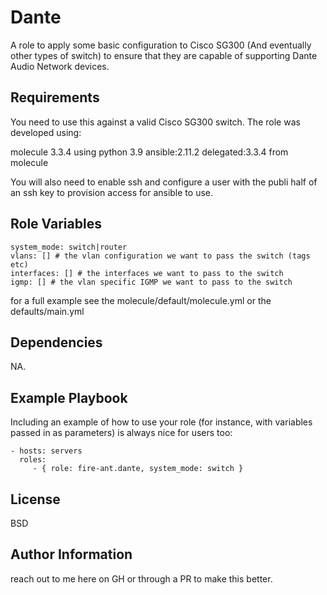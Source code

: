 Dante
=========

A role to apply some basic configuration to Cisco SG300 (And eventually other types of switch) to ensure that they are capable of supporting Dante Audio Network devices.

Requirements
------------

You need to use this against a valid Cisco SG300 switch. The role was developed using: 

molecule 3.3.4 using python 3.9 
    ansible:2.11.2
    delegated:3.3.4 from molecule

You will also need to enable ssh and configure a user with the publi half of an ssh key to provision access for ansible to use.

Role Variables
--------------

```
system_mode: switch|router
vlans: [] # the vlan configuration we want to pass the switch (tags etc) 
interfaces: [] # the interfaces we want to pass to the switch 
igmp: [] # the vlan specific IGMP we want to pass to the switch
```

for a full example see the molecule/default/molecule.yml or the defaults/main.yml 

Dependencies
------------

NA.

Example Playbook
----------------

Including an example of how to use your role (for instance, with variables passed in as parameters) is always nice for users too:

    - hosts: servers
      roles:
         - { role: fire-ant.dante, system_mode: switch }
License
-------

BSD

Author Information
------------------

reach out to me here on GH or through a PR to make this better.
